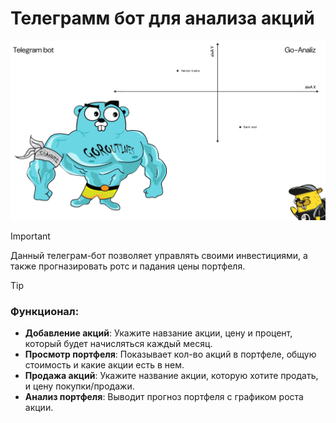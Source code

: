 # Телеграмм бот для анализа акций

![img_title](intro-bot.png)

>[!IMPORTANT]
> Данный телеграм-бот позволяет управлять своими инвестициями, а также прогназировать ротс и падания цены портфеля.

>[!TIP]
> ### Функционал:
> - **Добавление акций**: Укажите навзание акции, цену и процент, который будет начисляться каждый месяц.
> - **Просмотр портфеля**: Показывает кол-во акций в портфеле, общую стоимость и какие акции есть в нем.
> - **Продажа акций**: Укажите название акции, которую хотите продать, и цену покупки/продажи.
> - **Анализ портфеля**: Выводит прогноз портфеля с графиком роста акции.
